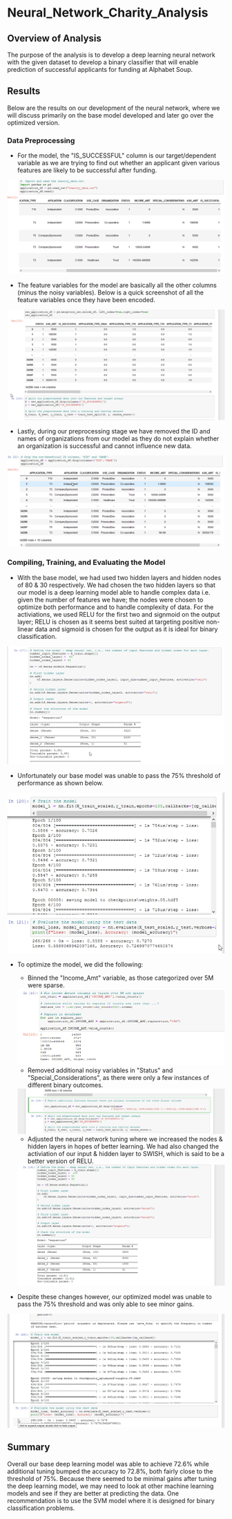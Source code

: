 # Neural_Network_Charity_Analysis

## Overview of Analysis
The purpose of the analysis is to develop a deep learning neural network with the given dataset to develop a binary classifier that will enable prediction of successful applicants for funding at Alphabet Soup.

## Results
Below are the results on our development of the neural network, where we will discuss primarily on the base model developed and later go over the optimized version.

### Data Preprocessing

- For the model, the "IS_SUCCESSFUL" column is our target/dependent variable as we are trying to find out whether an applicant given various features are likely to be successful after funding.

<img src="Resources/target_variable.png">

- The feature variables for the model are basically all the other columns (minus the noisy variables). Below is a quick screenshot of all the feature variables once they have been encoded.

<img src="Resources/target_features.png">

- Lastly, during our preprocessing stage we have removed the ID and names of organizations from our model as they do not explain whether an organization is successful and cannot influence new data.

<img src="Resources/noisy_variables.png">

### Compiling, Training, and Evaluating the Model

- With the base model, we had used two hidden layers and hidden nodes of 80 & 30 respectively. We had chosen the two hidden layers so that our model is a deep learning model able to handle complex data i.e. given the number of features we have; the nodes were chosen to optimize both performance and to handle complexity of data. For the activiations, we used RELU for the first two and signmoid on the output layer; RELU is chosen as it seems best suited at targeting positive non-linear data and sigmoid is chosen for the output as it is ideal for binary classification.


<img src="Resources/nn_definition.png">

- Unfortunately our base model was unable to pass the 75% threshold of performance as shown below.

<img src="Resources/base_performance.png">

- To optimize the model, we did the following:
   
    - Binned the "Income_Amt" variable, as those categorized over 5M were sparse.

    <img src="Resources/additional_binning.png">

    - Removed additional noisy variables in "Status" and "Special_Considerations", as there were only a few instances of different binary outcomes.

    <img src="Resources/additional_noisy_variables.png">

    - Adjusted the neural network tuning where we increased the nodes & hidden layers in hopes of better learning. We had also changed the activiation of our input & hidden layer to SWISH, which is said to be a better version of RELU.

    <img src="Resources/nn_updated_definition.png">

- Despite these changes however, our optimized model was unable to pass the 75% threshold and was only able to see minor gains.

<img src="Resources/optimized_performance.png">

## Summary

Overall our base deep learning model was able to achieve 72.6% while additional tuning bumped the accuracy to 72.8%, both fairly close to the threshold of 75%. Because there seemed to be minimal gains after tuning the deep learning model, we may need to look at other machine learning models and see if they are better at predicting the data. One recommendation is to use the SVM model where it is designed for binary classification problems.